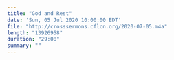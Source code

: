 ```yaml
---
title: "God and Rest"
date: 'Sun, 05 Jul 2020 10:00:00 EDT'
file: "http://crosssermons.cflcn.org/2020-07-05.m4a"
length: "13926958"
duration: "29:08"
summary: ""
---
```

